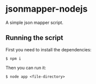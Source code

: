 # jsonmapper-nodejs
A simple json mapper script.

## Running the script

First you need to install the dependencies:
```
$ npm i
```
Then you can run it:

```
$ node app <file-directory>
```
